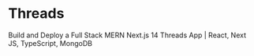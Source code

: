 # Threads
Build and Deploy a Full Stack MERN Next.js 14 Threads App | React, Next JS, TypeScript, MongoDB
